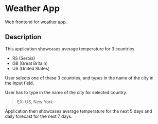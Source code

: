 # Weather App

Web frontend for [weather app](https://github.com/yxngalex/weather-app-backend).

## Description

This application showcases average temperature for 3 countries.

* RS (Serbia)
* GB (Great Britain)
* US (United States)

User selects one of these 3 countries, and types in the name of the city in the input field.

User has to type in the name of the city for selected country. 

>EX: US, New York 

Application then showcases average temperature for the next 5 days and daily forecast for the next 7 days.

